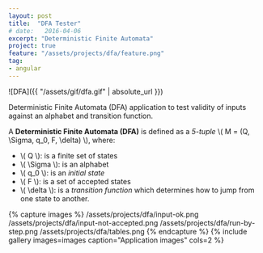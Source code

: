```yaml
---
layout: post
title:  "DFA Tester"
# date:   2016-04-06
excerpt: "Deterministic Finite Automata"
project: true
feature: "/assets/projects/dfa/feature.png"
tag:
- angular
---
```


![DFA]({{ "/assets/gif/dfa.gif" | absolute_url }})


Deterministic Finite Automata (DFA) application to test validity
of inputs against an alphabet and transition function.

A **Deterministic Finite Automata (DFA)** is defined as a *5-tuple*
\\( M = (Q, \Sigma, q_0, F, \delta) \\), where:

- \\( Q      \\): is a finite set of states
- \\( \Sigma \\): is an alphabet
- \\( q_0 \\): is an *initial state*
- \\( F \\): is a set of accepted states
- \\( \delta \\): is a *transition function* which determines how to jump from one state to another.

{% capture images %}
  /assets/projects/dfa/input-ok.png
  /assets/projects/dfa/input-not-accepted.png
  /assets/projects/dfa/run-by-step.png
  /assets/projects/dfa/tables.png
{% endcapture %}
{% include gallery images=images caption="Application images" cols=2 %}
